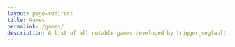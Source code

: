 ```yaml
---
layout: page-redirect
title: Games
permalink: /games/
description: A list of all notable games developed by trigger_segfault, or that trigger_segfault has contributed to.
---
```


